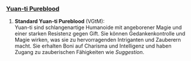 
### [**Yuan-ti Pureblood**](https://dnd5e.wikidot.com/lineage:yuan-ti)  

1. **Standard Yuan-ti Pureblood** (VGtM):  
   Yuan-ti sind schlangenartige Humanoide mit angeborener Magie und einer starken Resistenz gegen Gift. Sie können Gedankenkontrolle und Magie wirken, was sie zu hervorragenden Intriganten und Zauberern macht. Sie erhalten Boni auf Charisma und Intelligenz und haben Zugang zu zauberischen Fähigkeiten wie _Suggestion_.
